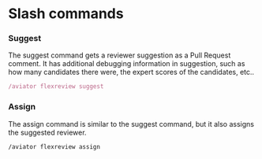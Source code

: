 # Slash commands

### Suggest

The suggest command gets a reviewer suggestion as a Pull Request comment. It has additional debugging information in suggestion, such as how many candidates there were, the expert scores of the candidates, etc..

```jsx
/aviator flexreview suggest
```

### Assign

The assign command is similar to the suggest command, but it also assigns the suggested reviewer.

```
/aviator flexreview assign
```
